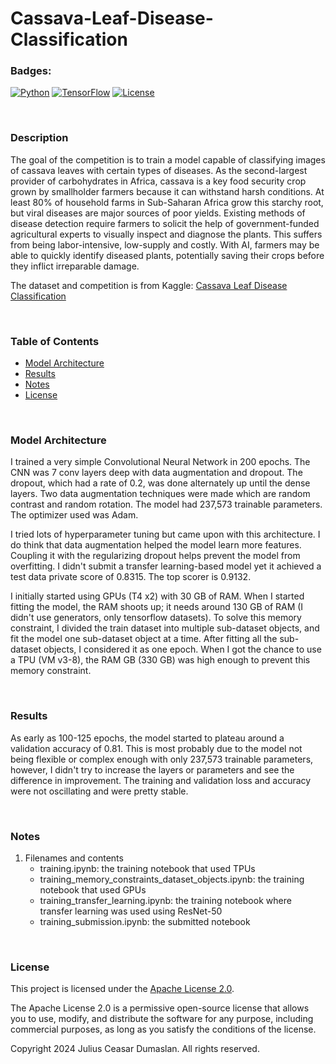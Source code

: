 # Cassava-Leaf-Disease-Classification

### Badges:

[![Python](https://img.shields.io/badge/Python-3.8-blue.svg)](https://www.python.org/)
[![TensorFlow](https://img.shields.io/badge/TensorFlow-2.x-orange.svg)](https://www.tensorflow.org/)
[![License](https://img.shields.io/badge/License-Apache%202.0-violet.svg)](https://opensource.org/licenses/Apache-2.0)

<br>

### Description

The goal of the competition is to train a model capable of classifying images of cassava leaves with certain types of diseases. As the second-largest provider of carbohydrates in Africa, cassava is a key food security crop grown by smallholder farmers because it can withstand harsh conditions. At least 80% of household farms in Sub-Saharan Africa grow this starchy root, but viral diseases are major sources of poor yields. Existing methods of disease detection require farmers to solicit the help of government-funded agricultural experts to visually inspect and diagnose the plants. This suffers from being labor-intensive, low-supply and costly. With AI, farmers may be able to quickly identify diseased plants, potentially saving their crops before they inflict irreparable damage.

The dataset and competition is from Kaggle: [Cassava Leaf Disease Classification](https://www.kaggle.com/competitions/cassava-leaf-disease-classification) 

<br>

### Table of Contents

- [Model Architecture](https://github.com/jl-csar/Cassava-Leaf-Disease-Classification/blob/main/README.md#model-architecture)
- [Results](https://github.com/jl-csar/Cassava-Leaf-Disease-Classification/blob/main/README.md#results)
- [Notes](https://github.com/jl-csar/Cassava-Leaf-Disease-Classification/blob/main/README.md#notes)
- [License](https://github.com/jl-csar/Cassava-Leaf-Disease-Classification/blob/main/README.md#license)

<br>

### Model Architecture

I trained a very simple Convolutional Neural Network in 200 epochs. The CNN was 7 conv layers deep with data augmentation and dropout. The dropout, which had a rate of 0.2, was done alternately up until the dense layers. Two data augmentation techniques were made which are random contrast and random rotation. The model had 237,573 trainable parameters. The optimizer used was Adam.

I tried lots of hyperparameter tuning but came upon with this architecture. I do think that data augmentation helped the model learn more features. Coupling it with the regularizing dropout helps prevent the model from overfitting. I didn't submit a transfer learning-based model yet it achieved a test data private score of 0.8315. The top scorer is 0.9132.

I initially started using GPUs (T4 x2) with 30 GB of RAM. When I started fitting the model, the RAM shoots up; it needs around 130 GB of RAM (I didn't use generators, only tensorflow datasets). To solve this memory constraint, I divided the train dataset into multiple sub-dataset objects, and fit the model one sub-dataset object at a time. After fitting all the sub-dataset objects, I considered it as one epoch. When I got the chance to use a TPU (VM v3-8), the RAM GB (330 GB) was high enough to prevent this memory constraint.

<br>

### Results

As early as 100-125 epochs, the model started to plateau around a validation accuracy of 0.81. This is most probably due to the model not being flexible or complex enough with only 237,573 trainable parameters, however, I didn't try to increase the layers or parameters and see the difference in improvement. The training and validation loss and accuracy were not oscillating and were pretty stable.

<br>

### Notes

1. Filenames and contents
    - training.ipynb: the training notebook that used TPUs
    - training_memory_constraints_dataset_objects.ipynb: the training notebook that used GPUs
    - training_transfer_learning.ipynb: the training notebook where transfer learning was used using ResNet-50
    - training_submission.ipynb: the submitted notebook

<br>

### License

This project is licensed under the [Apache License 2.0](https://www.apache.org/licenses/LICENSE-2.0).

The Apache License 2.0 is a permissive open-source license that allows you to use, modify, and distribute the software for any purpose, including commercial purposes, as long as you satisfy the conditions of the license.

Copyright 2024 Julius Ceasar Dumaslan. All rights reserved.
